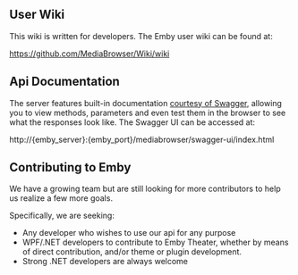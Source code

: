 ## User Wiki
This wiki is written for developers. The Emby user wiki can be found at:

https://github.com/MediaBrowser/Wiki/wiki

## Api Documentation
The server features built-in documentation [courtesy of Swagger](http://petstore.swagger.wordnik.com/), allowing you to view methods, parameters and even test them in the browser to see what the responses look like. The Swagger UI can be accessed at:

http://{emby_server}:{emby_port}/mediabrowser/swagger-ui/index.html

## Contributing to Emby
We have a growing team but are still looking for more contributors to help us realize a few more goals.

Specifically, we are seeking:

* Any developer who wishes to use our api for any purpose
* WPF/.NET developers to contribute to Emby Theater, whether by means of direct contribution, and/or theme or plugin development.
* Strong .NET developers are always welcome